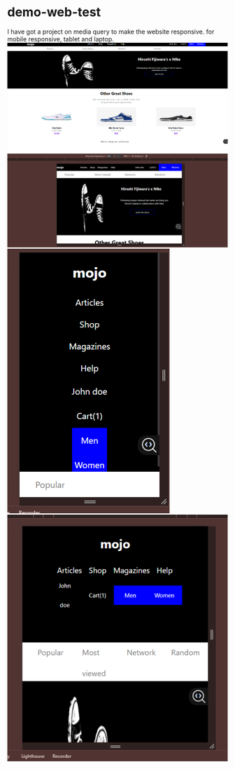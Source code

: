 # demo-web-test
I have got a project on media query to make the website responsive. for mobile responsive, tablet and laptop.
<img src="demo1.png">
<img src="demo2.png">
<img src="demo3.png">
<img src="demo4.png">

